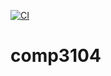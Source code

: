 [![CI](https://github.com/enezihe/comp3104/actions/workflows/ci.yml/badge.svg)](https://github.com/enezihe/comp3104/actions/workflows/ci.yml)

# comp3104

